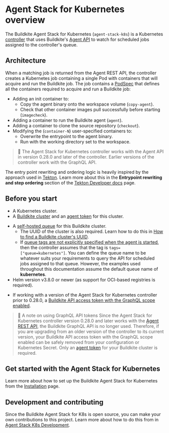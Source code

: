 # Agent Stack for Kubernetes overview

The Buildkite Agent Stack for Kubernetes (`agent-stack-k8s`) is a Kubernetes [controller](https://kubernetes.io/docs/concepts/architecture/controller/) that uses Buildkite's [Agent API](/docs/apis/agent-api) to watch for scheduled jobs assigned to the controller's queue.

## Architecture

When a matching job is returned from the Agent REST API, the controller creates a Kubernetes job containing a single Pod with containers that will acquire and run the Buildkite job. The job contains a [PodSpec](https://kubernetes.io/docs/reference/kubernetes-api/workload-resources/pod-v1/#PodSpec) that defines all the containers required to acquire and run a Buildkite job:

- Adding an init container to:
  * Copy the agent binary onto the workspace volume (`copy-agent`).
  * Check that other container images pull successfully before starting (`imagecheck`).
- Adding a container to run the Buildkite agent (`agent`).
- Adding a container to clone the source repository (`checkout`).
- Modifying the (`container-N`) user-specified containers to:
  * Overwrite the entrypoint to the agent binary.
  * Run with the working directory set to the workspace.

> 📘
> The Agent Stack for Kubernetes controller works with the Agent API in version 0.28.0 and later of the controller. Earlier versions of the controller work with the GraphQL API.

<!-- vale off -->

The entry point rewriting and ordering logic is heavily inspired by the approach used in [Tekton](https://github.com/tektoncd). Learn more about this in the **Entrypoint rewriting and step ordering** section of the [Tekton Developer docs](https://github.com/tektoncd/pipeline/blob/933e4f667c19eaf0a18a19557f434dbabe20d063/docs/developers/README.md) page.

<!-- vale on -->

## Before you start

- A Kubernetes cluster.
- A [Buildkite cluster](/docs/pipelines/clusters/manage-clusters) and an [agent token](/docs/agent/v3/tokens#create-a-token) for this cluster.

<!-- vale off -->

- A [self-hosted queue](/docs/pipelines/clusters/manage-queues#create-a-self-hosted-queue) for this Buildkite cluster.
  * The UUID of the cluster is also required. Learn how to do this in [How to find a Buildkite cluster's UUID](/docs/agent/v3/agent-stack-k8s/installation#how-to-find-a-buildkite-clusters-uuid).
  * If [queue tags are not explicitly specified when the agent is started](/docs/agent/v3/queues#setting-an-agents-queue), then the controller assumes that the tag is `tags=["queue=kubernetes"]`. You can define the queue name to be whatever suits your requirements to query the API for scheduled jobs assigned to that queue. However, the examples used throughout this documentation assume the default queue name of **kubernetes**.
- Helm version v3.8.0 or newer (as support for OCI-based registries is required).

<!-- vale on -->

- If working with a version of the Agent Stack for Kubernetes controller prior to 0.28.0, a [Buildkite API access token with the GraphQL scope enabled](/docs/apis/graphql-api#authentication).

> 📘 A note on using GraphQL API tokens
> Since the Agent Stack for Kubernetes controller version 0.28.0 and later works with the [Agent REST API](/docs/apis/agent-api), the Buildkite GraphQL API is no longer used. Therefore, if you are upgrading from an older version of the controller to its current version, your Buildkite API access token with the GraphQL scope enabled can be safely removed from your configuration or Kubernetes Secret. Only an [agent token](/docs/agent/v3/tokens#create-a-token) for your Buildkite cluster is required.

## Get started with the Agent Stack for Kubernetes

Learn more about how to set up the Buildkite Agent Stack for Kubernetes from the [Installation](/docs/agent/v3/agent-stack-k8s/installation) page.

## Development and contributing

Since the Buildkite Agent Stack for K8s is open source, you can make your own contributions to this project. Learn more about how to do this from in [Agent Stack K8s Development](https://github.com/buildkite/agent-stack-k8s/blob/main/DEVELOPMENT.md).
